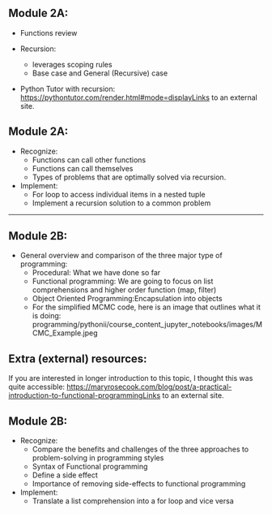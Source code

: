 ## Module 2A: 
- Functions review
- Recursion:
    - leverages scoping rules
    - Base case and General (Recursive) case

- Python Tutor with recursion:
https://pythontutor.com/render.html#mode=displayLinks to an external site.

## Module 2A:
- Recognize:
    - Functions can call other functions
    - Functions can call themselves
    - Types of problems that are optimally solved via recursion.
- Implement:
    - For loop to access individual items in a nested tuple
    - Implement a recursion solution to a common problem

-------------------------------------------------------------------------------------------------------
## Module 2B: 
- General overview and comparison of the three major type of programming:
    - Procedural: What we have done so far
    - Functional programming: We are going to focus on list comprehensions and higher order function (map, filter)
    - Object Oriented Programming:Encapsulation into objects
    - For the simplified MCMC code, here is an image that outlines what it is doing:
      programming/pythonii/course_content_jupyter_notebooks/images/MCMC_Example.jpeg
       
 ## Extra (external) resources:
If you are interested in longer introduction to this topic, I thought this was quite accessible:
https://maryrosecook.com/blog/post/a-practical-introduction-to-functional-programmingLinks to an external site.

## Module 2B:
- Recognize:
    - Compare the benefits and challenges of the three approaches to problem-solving in programming styles
    - Syntax of Functional programming
    - Define a side effect
    - Importance of removing side-effects to functional programming
- Implement:
    - Translate a list comprehension into a for loop and vice versa
